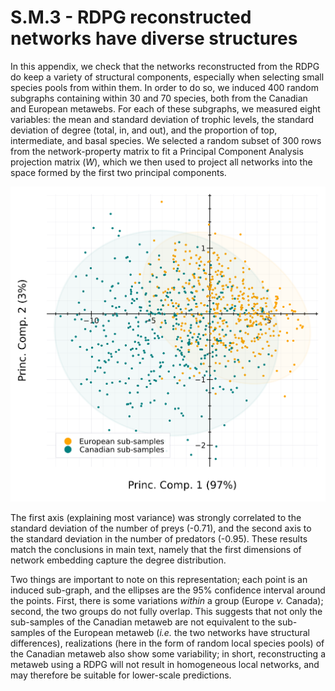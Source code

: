 # S.M.3 - RDPG reconstructed networks have diverse structures

In this appendix, we check that the networks reconstructed from the RDPG do
keep a variety of structural components, especially when selecting small species
pools from within them. In order to do so, we induced 400 random subgraphs
containing within 30 and 70 species, both from the Canadian and European
metawebs. For each of these subgraphs, we measured eight variables: the mean and
standard deviation of trophic levels, the standard deviation of degree (total,
in, and out), and the proportion of top, intermediate, and basal species. We
selected a random subset of 300 rows from the network-property matrix to fit a
Principal Component Analysis projection matrix ($W$), which we then used to
project all networks into the space formed by the first two principal
components.

![](./figures/supplementary/variation_pca.png)

The first axis (explaining most variance) was strongly correlated to the
standard deviation of the number of preys (-0.71), and the second axis to the
standard deviation in the number of predators (-0.95). These results match the
conclusions in main text, namely that the first dimensions of network embedding
capture the degree distribution.

Two things are important to note on this representation; each point is an
induced sub-graph, and the ellipses are the 95% confidence interval around the
points. First, there is some variations *within* a group (Europe *v.* Canada);
second, the two groups do not fully overlap. This suggests that not only the
sub-samples of the Canadian metaweb are not equivalent to the sub-samples of the
European metaweb (*i.e.* the two networks have structural differences),
realizations (here in the form of random local species pools) of the Canadian
metaweb also show some variability; in short, reconstructing a metaweb using a
RDPG will not result in homogeneous local networks, and may therefore be
suitable for lower-scale predictions.
